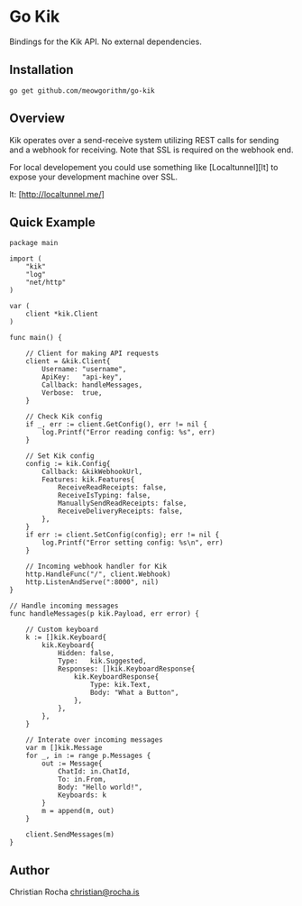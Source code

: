 # Go Kik

Bindings for the Kik API. No external dependencies.

## Installation

    go get github.com/meowgorithm/go-kik

## Overview

Kik operates over a send-receive system utilizing REST calls for sending and a
webhook for receiving. Note that SSL is required on the webhook end.

For local developement you could use something like [Localtunnel][lt] to expose
your development machine over SSL.

lt: [http://localtunnel.me/]

## Quick Example

	package main

    import (
        "kik"
        "log"
        "net/http"
    )

    var (
        client *kik.Client
    )

    func main() {

        // Client for making API requests
        client = &kik.Client{
            Username: "username",
            ApiKey:   "api-key",
            Callback: handleMessages,
            Verbose:  true,
        }

        // Check Kik config
        if _, err := client.GetConfig(), err != nil {
            log.Printf("Error reading config: %s", err)
        }

        // Set Kik config
        config := kik.Config{
            Callback: &kikWebhookUrl,
            Features: kik.Features{
                ReceiveReadReceipts: false,
                ReceiveIsTyping: false,
                ManuallySendReadReceipts: false,
                ReceiveDeliveryReceipts: false,
            },
        }
        if err := client.SetConfig(config); err != nil {
            log.Printf("Error setting config: %s\n", err)
        }

        // Incoming webhook handler for Kik
        http.HandleFunc("/", client.Webhook)
        http.ListenAndServe(":8000", nil)
    }

    // Handle incoming messages
    func handleMessages(p kik.Payload, err error) {

        // Custom keyboard
        k := []kik.Keyboard{
            kik.Keyboard{
                Hidden: false,
                Type:   kik.Suggested,
                Responses: []kik.KeyboardResponse{
                    kik.KeyboardResponse{
                        Type: kik.Text,
                        Body: "What a Button",
                    },
                },
            },
        }

        // Interate over incoming messages
        var m []kik.Message
        for _, in := range p.Messages {
            out := Message{
                ChatId: in.ChatId,
                To: in.From,
                Body: "Hello world!",
                Keyboards: k
            }
            m = append(m, out)
        }

        client.SendMessages(m)
    }

## Author

Christian Rocha <christian@rocha.is>

